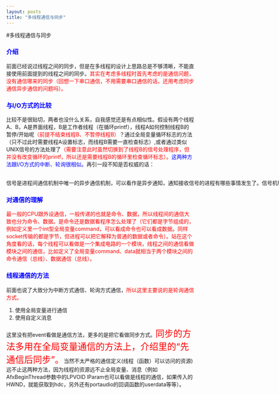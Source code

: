 ```yaml
---
layout: posts
title: "多线程通信与同步"
---
```


#多线程通信与同步
### <font color="blue">介绍</font>
前面已经说过线程之间的同步，但是在多线程的设计上思路总是不够清晰，不能直接使用前面提到的线程之间的同步。<font color="red">其实在考虑多线程时首先考虑的是通信问题，没有通信哪来的同步（回想一下串口通信，不用需要串口通信的话，还用考虑同步通信异步通信的问题吗）。</font>
### <font color="blue">与I/O方式的比较</font>
比较不是很贴切，两者也没什么关系，自我感觉还是有点相似性。假设有两个线程A、B，A是界面线程，B是工作者线程（在循环printf），线程A如何控制线程B的暂停/开始呢<font color="red">（前提不结束线程B、不暂停线程B）</font>？通过全局变量循环标志的方法（只不过此时需要线程A设置标志，而线程B需要一直检查标志）,或者通过类似UNIX信号的方法处理了<font color="red">（需要注意此时虽然切换到了线程B的信号处理程序，但并没有改变循环的printf，所以还是需要线程B的循环里检查循环标志）。</font><font color="blue">这两种方法跟I/O方式的中断、轮询很相似。</font>再引一段不知是否权威的话：
<xmp class="my_xmp_class">
信号是进程间通信机制中唯一的异步通信机制，可以看作是异步通知，通知接收信号的进程有哪些事情发生了。信号机制经过POSIX实时扩展后，功能更加强大，除了基本通知功能外，还可以传递附加信息。
</xmp>
### <font color="blue">对通信的理解</font>
<font color="red">最一般的CPU跟外设通信，一般传递的也就是命令、数据，所以线程间的通信大致也分为命令、数据。是命令还是数据看程序怎么处理了（它们都是字节组成的，例如定义里一个int型全局变量command，可以看成命令也可以看成数据。同样socket传输的都是字节，但进程可以把它解释为普通的数据或者命令）。站在这个角度看的话，每个线程可以看做是一个集成电路的一个模块，线程之间的通信看做模块之间的通信，比如定义了全局变量command、data就相当于两个模块之间的命令通信（总线）、数据通信（总线）。</font>
### <font color="blue">线程通信的方法</font>
前面也说了大致分为中断方式通信、轮询方式通信，<font color="red">所以这里主要说的是轮询通信方式。</font>

1. 使用全局变量进行通信
2. 使用自定义消息

这里没有把event看做是通信方法，更多的是把它看做同步方式。<font color="red" size="5">同步的方法多用在全局变量通信的方法上，介绍里的“先通信后同步”。</font>当然不太严格的通信定义(线程（函数）可以访问的资源)远不止这两种方法，因为线程的资源远不止全局变量、消息（例如AfxBeginThread参数中的LPVOID lParam也可以看做是线程的通信，如果传入的HWND，就能获取到hdc，另外还有portaudio的回调函数的userdata等等）。